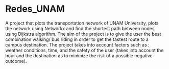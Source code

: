 # Redes_UNAM
A project that plots the transportation network of UNAM University, plots the network using Networkx and find the shortest path between nodes using Dijkstra algorithm. The aim of the project is to give the user the best combination walking/ bus riding in order to get the fastest route to a campus destination. The project takes into account factors such as : weather conditions, time, and the safety of the user (takes into account the hour and the destination as to minimize the risk of a possible negative outcome).
